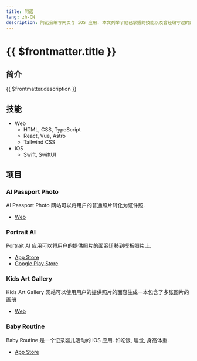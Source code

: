 ```yaml
---
title: 阿诺
lang: zh-CN
description: 阿诺会编写网页与 iOS 应用. 本文列举了他已掌握的技能以及曾经编写过的网页与应用.
---
```


# {{ $frontmatter.title }}

## 简介

{{ $frontmatter.description }}

## 技能

- Web
  - HTML, CSS, TypeScript
  - React, Vue, Astro
  - Tailwind CSS
- iOS
  - Swift, SwiftUI

## 项目

### AI Passport Photo

AI Passport Photo 网站可以将用户的普通照片转化为证件照.
- [Web](https://aipassportphoto.com/)

### Portrait AI

Portrait AI 应用可以将用户的提供照片的面容迁移到模板照片上.
- [App Store](https://apps.apple.com/us/app/portrait-ai-photo-generator/id6502435202)
- [Google Play Store](https://play.google.com/store/apps/details?id=aiphoto.android.portraitai)

### Kids Art Gallery

Kids Art Gallery 网站可以使用用户的提供照片的面容生成一本包含了多张图片的画册
- [Web](https://d2khihkksv8jjy.cloudfront.net/)

### Baby Routine

Baby Routine 是一个记录婴儿活动的 iOS 应用. 如吃饭, 睡觉, 身高体重.
- [App Store](https://apps.apple.com/us/app/baby-routine-baby-tracker/id6740127932)
